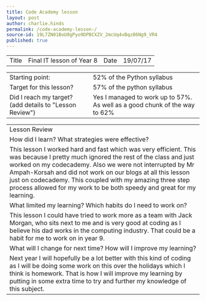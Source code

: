 ```yaml
---
title: Code Academy lesson 
layout: post
author: charlie.hinds
permalink: /code-academy-lesson-/
source-id: 19L7ZN01BoU0gPyo9DPBCXZV_2mcUq4vBqz86Ng9_VR4
published: true
---
```

<table>
  <tr>
    <td>Title</td>
    <td>Final IT lesson of Year 8</td>
    <td>Date</td>
    <td>19/07/17</td>
  </tr>
</table>


<table>
  <tr>
    <td>Starting point:</td>
    <td>52% of the Python syllabus</td>
  </tr>
  <tr>
    <td>Target for this lesson?</td>
    <td>57% of the python syllabus</td>
  </tr>
  <tr>
    <td>Did I reach my target? 
(add details to "Lesson Review")</td>
    <td>Yes I managed to work up to 57%. As well as a good chunk of the way to 62%</td>
  </tr>
</table>


<table>
  <tr>
    <td>Lesson Review</td>
  </tr>
  <tr>
    <td>How did I learn? What strategies were effective? </td>
  </tr>
  <tr>
    <td>   This lesson I worked hard and fast which was very efficient. This was because I pretty much ignored the rest of the class and just worked on my codecademy. Also we were not interrupted by Mr Ampah-Korsah and did not work on our blogs at all this lesson just on codecademy. This coupled with my amazing three step process allowed for my work to be both speedy and great for my learning.</td>
  </tr>
  <tr>
    <td>What limited my learning? Which habits do I need to work on? </td>
  </tr>
  <tr>
    <td>   This lesson I could have tried to work more as a team with Jack Morgan, who sits next to me and is very good at coding as I believe his dad works in the computing industry. That could be a habit for me to work on in year 9.</td>
  </tr>
  <tr>
    <td>What will I change for next time? How will I improve my learning?</td>
  </tr>
  <tr>
    <td>   Next year I will hopefully be a lot better with this kind of coding as I will be doing some work on this over the holidays which I think is homework. That is how I will improve my learning by putting in some extra time to try and further my knowledge of this subject.</td>
  </tr>
</table>


